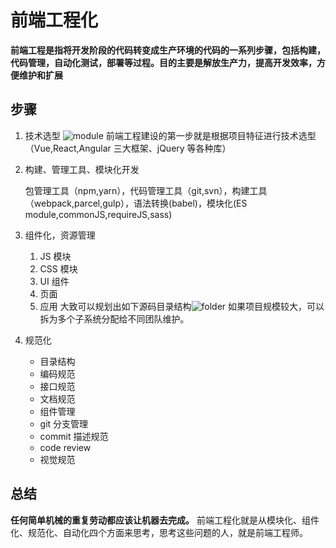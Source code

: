 # 前端工程化

**前端工程是指将开发阶段的代码转变成生产环境的代码的一系列步骤，包括构建，代码管理，自动化测试，部署等过程。目的主要是解放生产力，提高开发效率，方便维护和扩展**

## 步骤

1. 技术选型
   ![module](https://images2018.cnblogs.com/blog/865183/201809/865183-20180901161031639-1606217744.png)
   前端工程建设的第一步就是根据项目特征进行技术选型（Vue,React,Angular 三大框架、jQuery 等各种库）

2. 构建、管理工具、模块化开发

   包管理工具（npm,yarn），代码管理工具（git,svn），构建工具（webpack,parcel,gulp），语法转换(babel)，模块化(ES module,commonJS,requireJS,sass)

3. 组件化，资源管理
   1. JS 模块
   2. CSS 模块
   3. UI 组件
   4. 页面
   5. 应用
      大致可以规划出如下源码目录结构![folder](https://images2018.cnblogs.com/blog/865183/201809/865183-20180901151417900-843676498.png)
      如果项目规模较大，可以拆为多个子系统分配给不同团队维护。
4. 规范化
   - 目录结构
   - 编码规范
   - 接口规范
   - 文档规范
   - 组件管理
   - git 分支管理
   - commit 描述规范
   - code review
   - 视觉规范

## 总结

**任何简单机械的重复劳动都应该让机器去完成。**
前端工程化就是从模块化、组件化、规范化、自动化四个方面来思考，思考这些问题的人，就是前端工程师。
